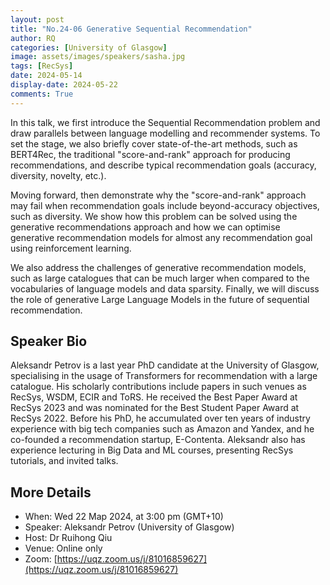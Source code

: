 ```yaml
---
layout: post
title: "No.24-06 Generative Sequential Recommendation"
author: RQ
categories: [University of Glasgow]
image: assets/images/speakers/sasha.jpg
tags: [RecSys]
date: 2024-05-14
display-date: 2024-05-22
comments: True
---
```


In this talk, we first introduce the Sequential Recommendation problem and draw parallels between language modelling and recommender systems. To set the stage, we also briefly cover state-of-the-art methods, such as BERT4Rec, the traditional "score-and-rank" approach for producing recommendations, and describe typical recommendation goals (accuracy, diversity, novelty, etc.).

Moving forward, then demonstrate why the "score-and-rank" approach may fail when recommendation goals include beyond-accuracy objectives, such as diversity. We show how this problem can be solved using the generative recommendations approach and how we can optimise generative recommendation models for almost any recommendation goal using reinforcement learning. 

We also address the challenges of generative recommendation models, such as large catalogues that can be much larger when compared to the vocabularies of language models and data sparsity.  Finally, we will discuss the role of generative Large Language Models in the future of sequential recommendation.

## Speaker Bio

Aleksandr Petrov is a last year PhD candidate at the University of Glasgow, specialising in the usage of Transformers for recommendation with a large catalogue. His scholarly contributions include papers in such venues as RecSys, WSDM, ECIR and ToRS. He received the Best Paper Award at RecSys 2023 and was nominated for the  Best Student Paper Award at RecSys 2022.  Before his PhD, he accumulated over ten years of industry experience with big tech companies such as Amazon and Yandex, and he co-founded a recommendation startup, E-Contenta. Aleksandr also has experience lecturing in Big Data and ML courses, presenting RecSys tutorials, and invited talks.

## More Details

- When: Wed 22 Map 2024, at 3:00 pm (GMT+10)
- Speaker: Aleksandr Petrov (University of Glasgow)
- Host: Dr Ruihong Qiu
- Venue: Online only
- Zoom: [https://uqz.zoom.us/j/81016859627](https://uqz.zoom.us/j/81016859627)

